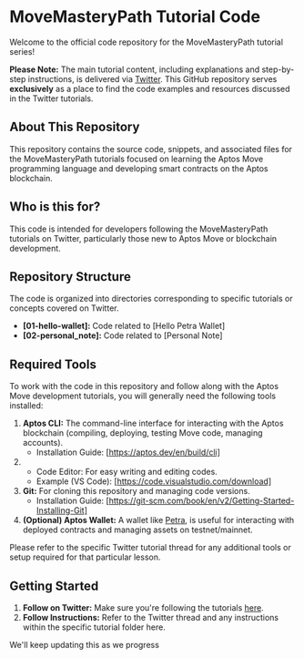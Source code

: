 # MoveMasteryPath Tutorial Code

Welcome to the official code repository for the MoveMasteryPath tutorial series!

**Please Note:** The main tutorial content, including explanations and step-by-step instructions, is delivered via [Twitter](https://x.com/AptosNoob/status/1918938543923097918). This GitHub repository serves **exclusively** as a place to find the code examples and resources discussed in the Twitter tutorials.

## About This Repository

This repository contains the source code, snippets, and associated files for the MoveMasteryPath tutorials focused on learning the Aptos Move programming language and developing smart contracts on the Aptos blockchain.

## Who is this for?

This code is intended for developers following the MoveMasteryPath tutorials on Twitter, particularly those new to Aptos Move or blockchain development.

## Repository Structure

The code is organized into directories corresponding to specific tutorials or concepts covered on Twitter.

* **[01-hello-wallet]:** Code related to [Hello Petra Wallet]
* **[02-personal_note]:** Code related to [Personal Note]


## Required Tools

To work with the code in this repository and follow along with the Aptos Move development tutorials, you will generally need the following tools installed:

1.  **Aptos CLI:** The command-line interface for interacting with the Aptos blockchain (compiling, deploying, testing Move code, managing accounts).
    * Installation Guide: [https://aptos.dev/en/build/cli]
2.  * Code Editor: For easy writing and editing codes.
    * Example (VS Code): [https://code.visualstudio.com/download]
3.  **Git:** For cloning this repository and managing code versions.
    * Installation Guide: [https://git-scm.com/book/en/v2/Getting-Started-Installing-Git]
4.  **(Optional) Aptos Wallet:** A wallet like [Petra](https://petra.app/), is useful for interacting with deployed contracts and managing assets on testnet/mainnet.

Please refer to the specific Twitter tutorial thread for any additional tools or setup required for that particular lesson.

## Getting Started

1.  **Follow on Twitter:** Make sure you're following the tutorials [here](https://x.com/AptosNoob/status/1923425108464394695).
2.  **Follow Instructions:** Refer to the Twitter thread and any instructions within the specific tutorial folder here.

We'll keep updating this as we progress